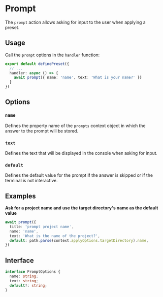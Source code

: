 # Prompt

The `prompt` action allows asking for input to the user when applying a preset.

## Usage

Call the `prompt` options in the `handler` function:

```ts
export default definePreset({
  // ...
  handler: async () => {
    await prompt({ name: 'name', text: 'What is your name?' })
  }
})
```

## Options

### `name`

Defines the property name of the `prompts` context object in which the answer to the prompt will be stored.

### `text`

Defines the text that will be displayed in the console when asking for input.

### `default`

Defines the default value for the prompt if the answer is skipped or if the terminal is not interactive.

## Examples

**Ask for a project name and use the target directory's name as the default value**

```ts
await prompt({
  title: 'prompt project name',
  name: 'name',
  text: 'What is the name of the project?',
  default: path.parse(context.applyOptions.targetDirectory).name,
})
```

## Interface

```ts
interface PromptOptions {
  name: string;
  text: string;
  default?: string;
}
```
